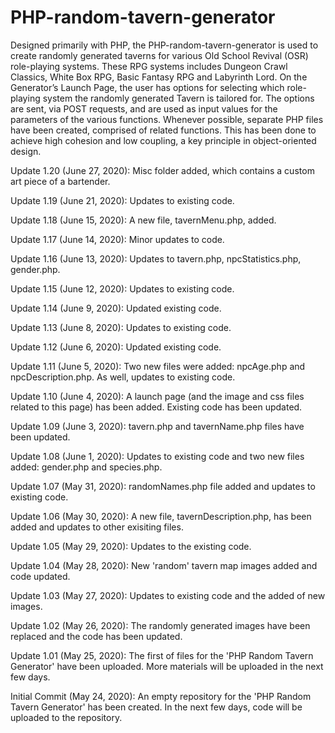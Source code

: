 # PHP-random-tavern-generator
Designed primarily with PHP, the PHP-random-tavern-generator is used to create randomly generated taverns for various Old School Revival (OSR) role-playing systems.  These RPG systems includes Dungeon Crawl Classics, White Box RPG, Basic Fantasy RPG and Labyrinth Lord.  On the Generator’s Launch Page, the user has options for selecting which role-playing system the randomly generated Tavern is tailored for.  The options are sent, via POST requests, and are used as input values for the parameters of the various functions.  Whenever possible, separate PHP files have been created, comprised of related functions.  This has been done to achieve high cohesion and low coupling, a key principle in object-oriented design.  

Update 1.20 (June 27, 2020): Misc folder added, which contains a custom art piece of a bartender.

Update 1.19 (June 21, 2020): Updates to existing code.

Update 1.18 (June 15, 2020): A new file, tavernMenu.php, added.

Update 1.17 (June 14, 2020): Minor updates to code.

Update 1.16 (June 13, 2020): Updates to tavern.php, npcStatistics.php, gender.php.

Update 1.15 (June 12, 2020): Updates to existing code.

Update 1.14 (June 9, 2020): Updated existing code.

Update 1.13 (June 8, 2020): Updates to existing code.

Update 1.12 (June 6, 2020): Updated existing code.

Update 1.11 (June 5, 2020): Two new files were added: npcAge.php and npcDescription.php.  As well, updates to existing code.

Update 1.10 (June 4, 2020): A launch page (and the image and css files related to this page) has been added.  Existing code has been updated.

Update 1.09 (June 3, 2020): tavern.php and tavernName.php files have been updated.

Update 1.08 (June 1, 2020): Updates to existing code and two new files added: gender.php and species.php.

Update 1.07 (May 31, 2020): randomNames.php file added and updates to existing code.

Update 1.06 (May 30, 2020): A new file, tavernDescription.php, has been added and updates to other exisiting files.

Update 1.05 (May 29, 2020): Updates to the existing code.

Update 1.04 (May 28, 2020): New 'random' tavern map images added and code updated.

Update 1.03 (May 27, 2020): Updates to existing code and the added of new images.

Update 1.02 (May 26, 2020): The randomly generated images have been replaced and the code has been updated.

Update 1.01 (May 25, 2020): The first of files for the 'PHP Random Tavern Generator' have been uploaded.  More materials will be uploaded in the next few days.

Initial Commit (May 24, 2020): An empty repository for the 'PHP Random Tavern Generator' has been created.  In the next few days, code will be uploaded to the repository.
